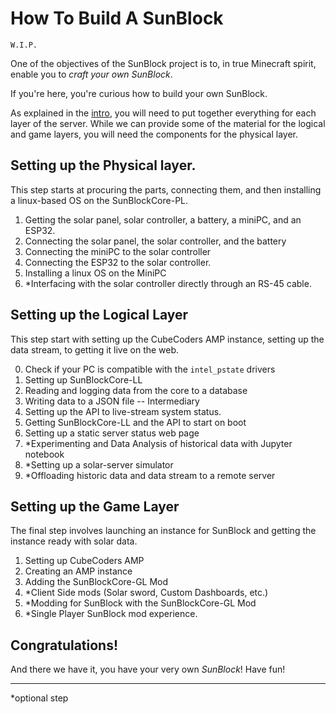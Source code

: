 # How To Build A SunBlock 
`W.I.P.`

One of the objectives of the SunBlock project is to, in true Minecraft spirit, enable you to *craft your own SunBlock*. 

If you're here, you're curious how to build your own SunBlock. 

As explained in the [intro](./README.md), you will need to put together everything for each layer of the server. While we can provide some of the material for the logical and game layers, you will need the components for the physical layer. 

## Setting up the Physical layer. 

This step starts at procuring the parts, connecting them, and then installing a linux-based OS on the SunBlockCore-PL. 

1. Getting the solar panel, solar controller, a battery, a miniPC, and an ESP32.
2. Connecting the solar panel, the solar controller, and the battery
3. Connecting the miniPC to the solar controller
4. Connecting the ESP32 to the solar controller.
5. Installing a linux OS on the MiniPC 
6. *Interfacing with the solar controller directly through an RS-45 cable. 

## Setting up the Logical Layer 

This step start with setting up the CubeCoders AMP instance, setting up the data stream, to getting it live on the web. 

0. Check if your PC is compatible with the `intel_pstate` drivers 
1. Setting up SunBlockCore-LL
2. Reading and logging data from the core to a database
3. Writing data to a JSON file -- Intermediary
4. Setting up the API to live-stream system status.
5. Getting SunBlockCore-LL and the API to start on boot 
6. Setting up a static server status web page
7. *Experimenting and Data Analysis of historical data with Jupyter notebook
8. *Setting up a solar-server simulator
9. *Offloading historic data and data stream to a remote server


## Setting up the Game Layer 
The final step involves launching an instance for SunBlock and getting the instance ready with solar data. 

1. Setting up CubeCoders AMP
2. Creating an AMP instance
3. Adding the SunBlockCore-GL Mod
4. *Client Side mods (Solar sword, Custom Dashboards, etc.) 
5. *Modding for SunBlock with the SunBlockCore-GL Mod
6. *Single Player SunBlock mod experience.  

## Congratulations!
And there we have it, you have your very own *SunBlock*! Have fun! 

---
*optional step
